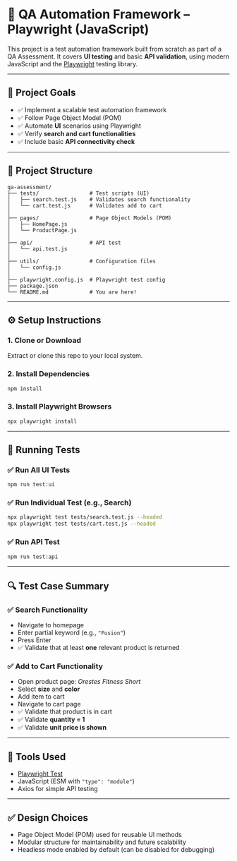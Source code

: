 # 🧪 QA Automation Framework – Playwright (JavaScript)

This project is a test automation framework built from scratch as part of a QA Assessment. It covers **UI testing** and basic **API validation**, using modern JavaScript and the [Playwright](https://playwright.dev/) testing library.

---

## 🚀 Project Goals

- ✅ Implement a scalable test automation framework
- ✅ Follow Page Object Model (POM)
- ✅ Automate **UI** scenarios using Playwright
- ✅ Verify **search and cart functionalities**
- ✅ Include basic **API connectivity check**

---

## 📂 Project Structure

```
qa-assessment/
├── tests/                # Test scripts (UI)
│   ├── search.test.js    # Validates search functionality
│   └── cart.test.js      # Validates add to cart
│
├── pages/                # Page Object Models (POM)
│   ├── HomePage.js
│   └── ProductPage.js
│
├── api/                  # API test
│   └── api.test.js
│
├── utils/                # Configuration files
│   └── config.js
│
├── playwright.config.js  # Playwright test config
├── package.json
└── README.md             # You are here!
```

---

## ⚙️ Setup Instructions

### 1. Clone or Download
Extract or clone this repo to your local system.

### 2. Install Dependencies

```bash
npm install
```

### 3. Install Playwright Browsers

```bash
npx playwright install
```

---

## 🧪 Running Tests

### ✅ Run All UI Tests

```bash
npm run test:ui
```

### ✅ Run Individual Test (e.g., Search)

```bash
npx playwright test tests/search.test.js --headed
npx playwright test tests/cart.test.js --headed
```

### ✅ Run API Test

```bash
npm run test:api

```

---

## 🔍 Test Case Summary

### ✅ Search Functionality

- Navigate to homepage
- Enter partial keyword (e.g., `"Fusion"`)
- Press Enter
- ✅ Validate that at least **one** relevant product is returned

### ✅ Add to Cart Functionality

- Open product page: *Orestes Fitness Short*
- Select **size** and **color**
- Add item to cart
- Navigate to cart page
- ✅ Validate that product is in cart
- ✅ Validate **quantity = 1**
- ✅ Validate **unit price is shown**

---

## 🧩 Tools Used

- [Playwright Test](https://playwright.dev/)
- JavaScript (ESM with `"type": "module"`)
- Axios for simple API testing

---

## ✅ Design Choices

- Page Object Model (POM) used for reusable UI methods
- Modular structure for maintainability and future scalability
- Headless mode enabled by default (can be disabled for debugging)

